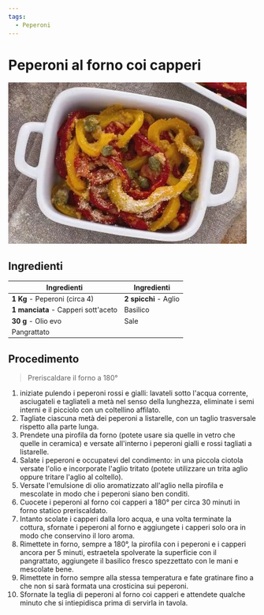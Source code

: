 ```yaml
---
tags:
  - Peperoni
---
```

# Peperoni al forno coi capperi

![](../img/Peperoni-al-forno-coi-capperi.webp)

## Ingredienti

| Ingredienti                  | Ingredienti             |
| ---------------------------- | ----------------------- |
| **1 Kg** - Peperoni (circa 4) | **2 spicchi** - Aglio |
| **1 manciata** - Capperi sott'aceto | Basilico |
| **30 g** - Olio evo | Sale |
| Pangrattato | |

## Procedimento

> Preriscaldare il forno a 180°

1. iniziate pulendo i peperoni rossi e gialli: lavateli sotto l'acqua corrente, asciugateli e tagliateli a metà nel senso della lunghezza, eliminate i semi interni e il picciolo con un coltellino affilato. 
1. Tagliate ciascuna metà dei peperoni a listarelle, con un taglio trasversale rispetto alla parte lunga. 
1. Prendete una pirofila da forno (potete usare sia quelle in vetro che quelle in ceramica) e versate all'interno i peperoni gialli e rossi tagliati a listarelle.
1. Salate i peperoni e occupatevi del condimento: in una piccola ciotola versate l'olio e incorporate l'aglio tritato (potete utilizzare un trita aglio oppure tritare l'aglio al coltello). 
1. Versate l'emulsione di olio aromatizzato all'aglio nella pirofila e mescolate in modo che i peperoni siano ben conditi.
1. Cuocete i peperoni al forno coi capperi a 180° per circa 30 minuti in forno statico preriscaldato. 
1. Intanto scolate i capperi dalla loro acqua, e una volta terminate la cottura, sfornate i peperoni al forno e aggiungete i capperi solo ora in modo che conservino il loro aroma.
1. Rimettete in forno, sempre a 180°, la pirofila con i peperoni e i capperi ancora per 5 minuti, estraetela spolverate la superficie con il pangrattato, aggiungete il basilico fresco spezzettato con le mani e mescolate bene. 
1. Rimettete in forno sempre alla stessa temperatura e fate gratinare fino a che non si sarà formata una crosticina sui peperoni. 
1. Sfornate la teglia di peperoni al forno coi capperi e attendete qualche minuto che si intiepidisca prima di servirla in tavola.

